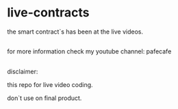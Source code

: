 # live-contracts
the smart contract`s has been at the live videos.
##
for more information check my youtube channel: pafecafe

##

disclaimer:

this repo for live video coding.

don`t use on final product.


